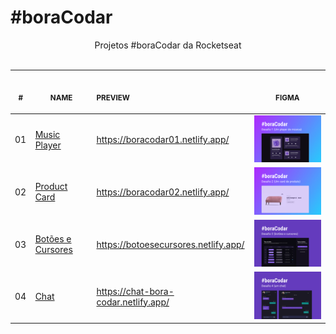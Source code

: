 # #boraCodar

<p align="center">
    Projetos #boraCodar da Rocketseat <br><br>
  <table>
    <thead>
      <tr>
        <th align="center">
          <img width="20" height="1"> 
          <p>
            <small>#</small>
          </p>
        </th>
        <th align="center">
          <img width="150" height="1"> 
          <p> 
            <small>NAME</small>
          </p>
        </th>
        <th align="left">
          <img width="200" height="1">
          <p align="left"> 
            <small>PREVIEW</small>
          </p>
        </th>
        <th align="center">
          <img width="250" height="1">
          <p align="center"> 
            <small>FIGMA</small>
          </p>
        </th>
      </tr>
    </thead>
    <tbody>
      <tr>
        <td>01</td>
        <td><a href="01">Music Player</a></td>
        <td>
          <a href="https://boracodar01.netlify.app/" target="_blank">
            https://boracodar01.netlify.app/
          </a>
        </td>
        <td align="center">
        <a href="01"><img width="300px" src="01/.github/preview.png" /></a></td>
      </tr>
      <tr>
        <td>02</td>
        <td><a href="02">Product Card</a></td>
        <td>
          <a href="https://boracodar02.netlify.app/" target="_blank">
            https://boracodar02.netlify.app/
          </a>
        </td>
        <td align="center">
        <a href="02"><img width="300px" src="02/.github/preview.png" /></a></td>
      </tr>
      <tr>
        <td>03</td>
        <td><a href="03">Botões e Cursores</a></td>
        <td>
          <a href="https://botoesecursores.netlify.app/" target="_blank">
            https://botoesecursores.netlify.app/
          </a>
        </td>
        <td align="center">
        <a href="03"><img width="300px" src="03/.github/preview.png" /></a></td>
      </tr>
      <tr>
        <td>04</td>
        <td><a href="04">Chat</a></td>
        <td>
          <a href="https://chat-bora-codar.netlify.app/" target="_blank">
            https://chat-bora-codar.netlify.app/
          </a>
        </td>
        <td align="center">
        <a href="04"><img width="300px" src="04/.github/preview.png" /></a></td>
      </tr>
    </tbody>
  </table>
</p>